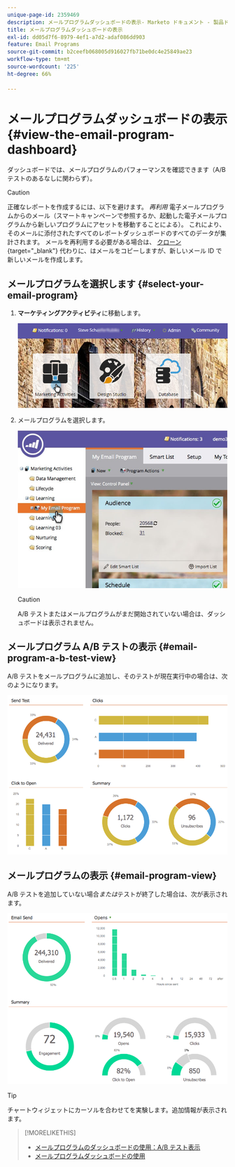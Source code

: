 ```yaml
---
unique-page-id: 2359469
description: メールプログラムダッシュボードの表示- Marketo ドキュメント - 製品ドキュメント
title: メールプログラムダッシュボードの表示
exl-id: dd05d7f6-8979-4ef1-a7d2-adaf086dd903
feature: Email Programs
source-git-commit: b2ceefb068005d916027fb71be0dc4e25849ae23
workflow-type: tm+mt
source-wordcount: '225'
ht-degree: 66%

---
```


# メールプログラムダッシュボードの表示 {#view-the-email-program-dashboard}

ダッシュボードでは、メールプログラムのパフォーマンスを確認できます（A/B テストのあるなしに関わらず）。

>[!CAUTION]
>
>正確なレポートを作成するには、以下を避けます。 _再利用_ 電子メールプログラムからのメール（スマートキャンペーンで参照するか、起動した電子メールプログラムから新しいプログラムにアセットを移動することによる）。 これにより、そのメールに添付されたすべてのレポートダッシュボードのすべてのデータが集計されます。 メールを再利用する必要がある場合は、 [クローン](/help/marketo/product-docs/core-marketo-concepts/programs/working-with-programs/clone-an-asset-in-a-program.md){target="_blank"} 代わりに、はメールをコピーしますが、新しいメール ID で新しいメールを作成します。

## メールプログラムを選択します {#select-your-email-program}

1. **マーケティングアクティビティ**&#x200B;に移動します。

   ![](assets/login-marketing-activities.png)

1. メールプログラムを選択します。

   ![](assets/selectemailprogram.jpg)

   >[!CAUTION]
   >
   >A/B テストまたはメールプログラムがまだ開始されていない場合は、ダッシュボードは表示されません。

## メールプログラム A/B テストの表示 {#email-program-a-b-test-view}

A/B テストをメールプログラムに追加し、そのテストが現在実行中の場合は、次のようになります。

![](assets/image2014-9-12-14-3a2-3a25.png)

## メールプログラムの表示 {#email-program-view}

A/B テストを追加していない場合&#x200B;*または*&#x200B;テストが終了した場合は、次が表示されます。

![](assets/image2014-9-12-14-3a3-3a3.png)

>[!TIP]
>
>チャートウィジェットにカーソルを合わせてを実験します。追加情報が表示されます。

>[!MORELIKETHIS]
>
>* [メールプログラムのダッシュボードの使用：A/B テスト表示](/help/marketo/product-docs/email-marketing/email-programs/email-program-actions/email-test-a-b-test/use-the-email-program-dashboard-a-b-test-view.md)
>* [メールプログラムダッシュボードの使用](/help/marketo/product-docs/email-marketing/email-programs/email-program-data/use-the-email-program-dashboard.md)
